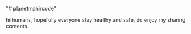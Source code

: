 "# planetmahircode" 


hi humans,
hopefully everyone stay healthy and safe, do enjoy my sharing contents. 

